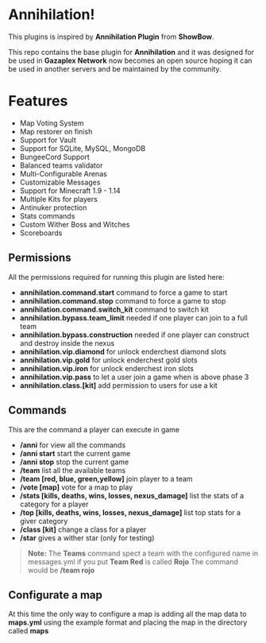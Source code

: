 # Annihilation!

This plugins is inspired by **Annihilation Plugin** from **ShowBow**.

This repo contains the base plugin for **Annihilation** and it was designed for be used in **Gazaplex Network** now becomes an open source hoping it can be used in another servers and be maintained by the community.

# Features
- Map Voting System
- Map restorer on finish
- Support for Vault
- Support for SQLite, MySQL, MongoDB
- BungeeCord Support
- Balanced teams validator
- Multi-Configurable Arenas
- Customizable Messages
- Support for Minecraft 1.9 - 1.14
- Multiple Kits for players
- Antinuker protection
- Stats commands
- Custom Wither Boss and Witches
- Scoreboards

## Permissions

All the permissions required for running this plugin are listed here:
 
 - **annihilation.command.start** command to force a game to start
 - **annihilation.command.stop** command to force a game to stop
 - **annihilation.command.switch_kit** command to  switch kit
 - **annihilation.bypass.team_limit** needed if one player can join to a full team
 - **annihilation.bypass.construction** needed if one player can construct and destroy inside the nexus
 - **annihilation.vip.diamond** for unlock enderchest diamond slots
 - **annihilation.vip.gold** for unlock enderchest gold slots
 - **annihilation.vip.iron** for unlock enderchest iron slots
 - **annihilation.vip.pass** to let a user join a game when is above phase 3
 - **annihilation.class.[kit]** add permission to users for use a kit

## Commands

This are the command a player can execute in game

- **/anni** for view all the commands
- **/anni start** start the current game
- **/anni stop** stop the current game
- **/team** list all the available teams
- **/team [red, blue, green,yellow]** join player to a team
- **/vote [map]** vote for a map to play
- **/stats [kills, deaths, wins, losses, nexus_damage]** list the stats of a category for a player
- **/top [kills, deaths, wins, losses, nexus_damage]** list top stats for a giver category
- **/class [kit]** change a class for a player
- **/star** gives a wither star (only for testing)


> **Note:** The **Teams** command spect a team with the configured name in messages.yml if you put **Team Red** is called **Rojo** The command would be **/team rojo**
> 

## Configurate a map
At this time the only way to configure a map is adding all the map data to **maps.yml** using the example format and placing the map in the directory called **maps**

